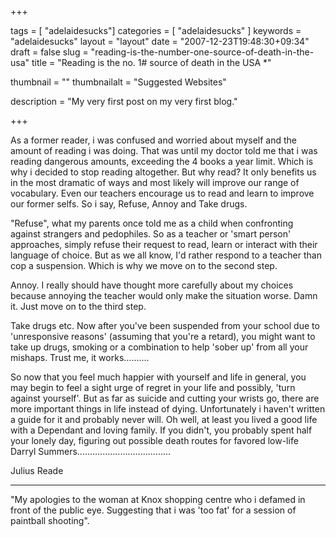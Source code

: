
+++

tags = [ "adelaidesucks"]
categories = [ "adelaidesucks" ]
keywords = "adelaidesucks"
layout = "layout"
date = "2007-12-23T19:48:30+09:34"
draft = false
slug = "reading-is-the-number-one-source-of-death-in-the-usa"
title = "Reading is the no. 1# source of death in the USA *"

thumbnail = ""
thumbnailalt = "Suggested Websites"

description = "My very first post on my very first blog."

+++

As a former reader, i was confused and worried about myself and the amount of reading i was doing. That was until my doctor told me that i was reading dangerous amounts, exceeding the 4 books a year limit. Which is why i decided to stop reading altogether. But why read? It only benefits us in the most dramatic of ways and most likely will improve our range of vocabulary. Even our teachers encourage us to read and learn to improve our former selfs. So i say, Refuse, Annoy and Take drugs.

"Refuse", what my parents once told me as a child when confronting against strangers and pedophiles. So as a teacher or 'smart person' approaches, simply refuse their request to read, learn or interact with their language of choice. But as we all know, I'd rather respond to a teacher than cop a suspension. Which is why we move on to the second step.

Annoy. I really should have thought more carefully about my choices because annoying the teacher would only make the situation worse. Damn it. Just move on to the third step.

Take drugs etc. Now after you've been suspended from your school due to 'unresponsive reasons' (assuming that you're a retard), you might want to take up drugs, smoking or a combination to help 'sober up' from all your mishaps. Trust me, it works..........

So now that you feel much happier with yourself and life in general, you may begin to feel a sight urge of regret in your life and possibly, 'turn against yourself'. But as far as suicide and cutting your wrists go, there are more important things in life instead of dying. Unfortunately i haven't written a guide for it and probably never will. Oh well, at least you lived a good life with a Dependant and loving family. If you didn't, you probably spent half your lonely day, figuring out possible death routes for favored low-life Darryl Summers.....................................

Julius Reade
________________________________________________

"My apologies to the woman at Knox shopping centre who i defamed in front of the public eye. Suggesting that i was 'too fat' for a session of paintball shooting".